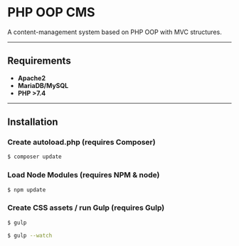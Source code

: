 # PHP OOP CMS

A content-management system based on PHP OOP with MVC structures.

---

## Requirements
* **Apache2**
* **MariaDB/MySQL**
* **PHP >7.4**

---

## Installation

### Create autoload.php (requires Composer)
```bash
$ composer update
```

### Load Node Modules (requires NPM & node)
```bash
$ npm update
```

### Create CSS assets / run Gulp (requires Gulp)
```bash
$ gulp
```
```bash
$ gulp --watch
```
